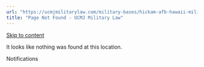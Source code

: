 ```yaml
---
url: "https://ucmjmilitarylaw.com/military-bases/hickam-afb-hawaii-military-defense-lawyer-ucmj-legal-guide/%7Blocation12"
title: "Page Not Found - UCMJ Military Law"
---
```


[Skip to content](https://ucmjmilitarylaw.com/military-bases/hickam-afb-hawaii-military-defense-lawyer-ucmj-legal-guide/%7Blocation12#content)

It looks like nothing was found at this location.

Notifications